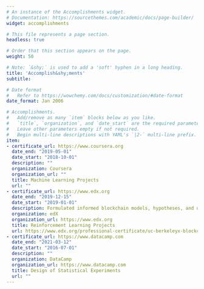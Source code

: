 ```yaml
---
# An instance of the Accomplishments widget.
# Documentation: https://sourcethemes.com/academic/docs/page-builder/
widget: accomplishments

# This file represents a page section.
headless: true

# Order that this section appears on the page.
weight: 50

# Note: `&shy;` is used to add a 'soft' hyphen in a long heading.
title: 'Accomplish&shy;ments'
subtitle:

# Date format
#   Refer to https://wowchemy.com/docs/customization/#date-format
date_format: Jan 2006

# Accomplishments.
#   Add/remove as many `item` blocks below as you like.
#   `title`, `organization`, and `date_start` are the required parameters.
#   Leave other parameters empty if not required.
#   Begin multi-line descriptions with YAML's `|2-` multi-line prefix.
item:
- certificate_url: https://www.coursera.org
  date_end: "2019-05-01"
  date_start: "2018-10-01"
  description: ""
  organization: Coursera
  organization_url: ""
  title: Machine Learning Projects
  url: ""
- certificate_url: https://www.edx.org
  date_end: "2019-12-15"
  date_start: "2019-01-01"
  description: Formulated informed blockchain models, hypotheses, and use cases.
  organization: edX
  organization_url: https://www.edx.org
  title: Reinforcement Learning Projects
  url: https://www.edx.org/professional-certificate/uc-berkeleyx-blockchain-fundamentals
- certificate_url: https://www.datacamp.com
  date_end: "2021-03-12"
  date_start: "2016-07-01"
  description: ""
  organization: DataCamp
  organization_url: https://www.datacamp.com
  title: Design of Statistical Experiments
  url: ""
---
```

